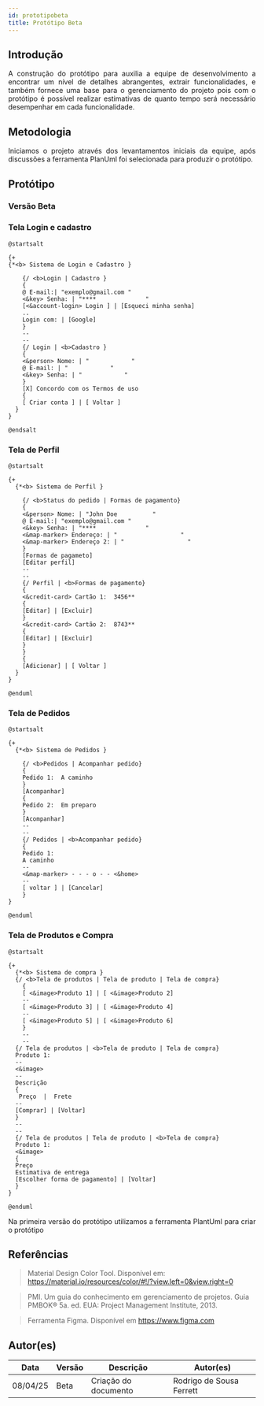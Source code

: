 ```yaml
---
id: prototipobeta
title: Protótipo Beta
---
```


## Introdução
 
<p align = "justify">
A construção do protótipo para auxilia a equipe de desenvolvimento a encontrar um nível de detalhes abrangentes, extrair funcionalidades, e também fornece uma base para o gerenciamento do projeto pois com o protótipo é possível realizar estimativas de quanto tempo será necessário desempenhar em cada funcionalidade.
</p>
 
## Metodologia
 
<p align = "justify">
Iniciamos o projeto através dos levantamentos iniciais da equipe, após discussões a ferramenta PlanUml foi selecionada para produzir o protótipo.
</p>
 
## Protótipo
 
### Versão Beta
 
### Tela Login e cadastro
```puml
@startsalt

{+
{*<b> Sistema de Login e Cadastro }
    
    {/ <b>Login | Cadastro }
    {
    @ E-mail:| "exemplo@gmail.com "
    <&key> Senha: | "****              "
    [<&account-login> Login ] | [Esqueci minha senha]
    ..
    Login com: | [Google]
    }
    --
    --
    {/ Login | <b>Cadastro }
    {
    <&person> Nome: | "            " 
    @ E-mail: | "            "
    <&key> Senha: | "            "
    }
    [X] Concordo com os Termos de uso
    {
    [ Criar conta ] | [ Voltar ]
  }
}

@endsalt
```

### Tela de Perfil
```puml
@startsalt

{+
  {*<b> Sistema de Perfil }
    
    {/ <b>Status do pedido | Formas de pagamento}
    {
    <&person> Nome: | "John Doe          "
    @ E-mail:| "exemplo@gmail.com "
    <&key> Senha: | "****              "
    <&map-marker> Endereço: | "                  "
    <&map-marker> Endereço 2: | "                  "
    }
    [Formas de pagameto]
    [Editar perfil]
    --
    --
    {/ Perfil | <b>Formas de pagamento}
    {
    <&credit-card> Cartão 1:  3456**
    {  
    [Editar] | [Excluir]
    }
    <&credit-card> Cartão 2:  8743**
    {
    [Editar] | [Excluir]
    }
    }
    {
    [Adicionar] | [ Voltar ]
  }
}

@enduml
```

### Tela de Pedidos
```puml
@startsalt

{+
  {*<b> Sistema de Pedidos }
    
    {/ <b>Pedidos | Acompanhar pedido}
    {
    Pedido 1:  A caminho    
    }
    [Acompanhar]
    {
    Pedido 2:  Em preparo
    }
    [Acompanhar]
    --
    --
    {/ Pedidos | <b>Acompanhar pedido}
    {
    Pedido 1: 
    A caminho
    --
    <&map-marker> - - - o - - <&home>
    --
    [ voltar ] | [Cancelar]
    }
}

@enduml
```

### Tela de Produtos e Compra
```puml
@startsalt

{+
  {*<b> Sistema de compra }
  {/ <b>Tela de produtos | Tela de produto | Tela de compra}
    {
    [ <&image>Produto 1] | [ <&image>Produto 2]
    --
    [ <&image>Produto 3] | [ <&image>Produto 4]
    --
    [ <&image>Produto 5] | [ <&image>Produto 6]
    }
    --
    --
  {/ Tela de produtos | <b>Tela de produto | Tela de compra}
  Produto 1:
  --
  <&image>
  --
  Descrição 
  {
   Preço  |  Frete 
  --
  [Comprar] | [Voltar]
  }
  --
  --
  {/ Tela de produtos | Tela de produto | <b>Tela de compra}
  Produto 1:
  <&image>
  {
  Preço 
  Estimativa de entrega
  [Escolher forma de pagamento] | [Voltar]
  }
}

@enduml
```

<p align = "justify">
Na primeira versão do protótipo utilizamos a ferramenta PlantUml para criar o protótipo
</p>
 
## Referências
 
> Material Design Color Tool. Disponível em:  https://material.io/resources/color/#!/?view.left=0&view.right=0
 
> PMI. Um guia do conhecimento em gerenciamento de projetos. Guia PMBOK® 5a. ed. EUA: Project Management Institute, 2013.
 
> Ferramenta Figma. Disponível em https://www.figma.com
 
## Autor(es)
 
| Data | Versão | Descrição | Autor(es) |
| -- | -- | -- | -- |
| 08/04/25 | Beta | Criação do documento | Rodrigo de Sousa Ferrett |
